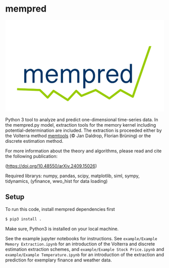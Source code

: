 # mempred

<!-- <img src="./example/logo_mempred.pdf" width="200" height="200"> -->
![Logo](./example/logo_mempred.png)


Python 3 tool to analyze and predict one-dimensional time-series data. In the mempred.py model, extraction tools for the memory kernel including potential-determination are included. The extraction is proceeded either by the Volterra method [memtools](https://github.com/jandaldrop/memtools) (© Jan Daldrop, Florian Brüning) or the discrete estimation method. 

For more information about the theory and algorithms, please read and cite the following publication:

(https://doi.org/10.48550/arXiv.2409.15026)

Required librarys: numpy, pandas, scipy, matplotlib, siml, sympy, tidynamics, (yfinance, wwo_hist for data loading)

## Setup

To run this code, install mempred dependencies first

```sh
$ pip3 install .
```

Make sure, Python3 is installed on your local machine.

See the example jupyter notebooks for instructions.
See `example/Example Memory Extraction.ipynb` for an introduction of the Volterra and discrete estimation extraction schemes, and `example/Example Stock Price.ipynb` and `example/Example Temperature.ipynb` for an introduction of the extraction and prediction for exemplary finance and weather data. 



